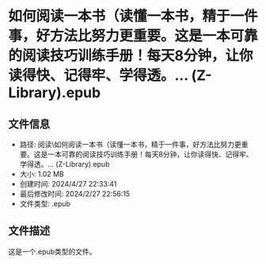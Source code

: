 ﻿# 如何阅读一本书（读懂一本书，精于一件事，好方法比努力更重要。这是一本可靠的阅读技巧训练手册！每天8分钟，让你读得快、记得牢、学得透。... (Z-Library).epub

## 文件信息
- 路径: 阅读\如何阅读一本书（读懂一本书，精于一件事，好方法比努力更重要。这是一本可靠的阅读技巧训练手册！每天8分钟，让你读得快、记得牢、学得透。... (Z-Library).epub
- 大小: 1.02 MB
- 创建时间: 2024/4/27 22:33:41
- 最后修改时间: 2024/2/27 22:56:15
- 文件类型: .epub

## 文件描述
这是一个.epub类型的文件。

